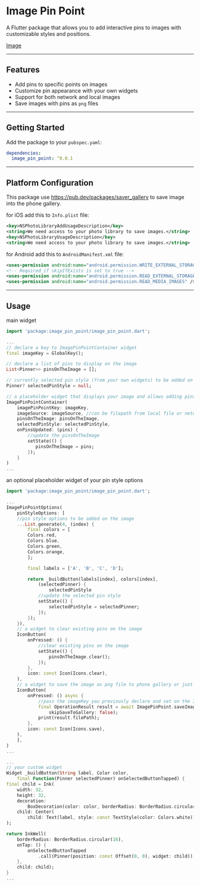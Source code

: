 # Image Pin Point

A Flutter package that allows you to add interactive pins to images with customizable styles and positions.

[Image](https://github.com/faishallogique/image-pin-point/blob/master/screenshot/usage_example.gif?raw=true)

---

## Features

- Add pins to specific points on images
- Customize pin appearance with your own widgets
- Support for both network and local images
- Save images with pins as `png` files 

---

## Getting Started

Add the package to your `pubspec.yaml`:
```yaml
dependencies:
  image_pin_point: ^0.0.1
```

---

## Platform Configuration
This package use https://pub.dev/packages/saver_gallery to save image into the phone gallery.

for iOS add this to `Info.plist` file:

```xml
<key>NSPhotoLibraryAddUsageDescription</key>
<string>We need access to your photo library to save images.</string>
<key>NSPhotoLibraryUsageDescription</key>
<string>We need access to your photo library to save images.</string>
```

for Android add this to `AndroidManifest.xml` file:

```xml
<uses-permission android:name="android.permission.WRITE_EXTERNAL_STORAGE" tools:ignore="ScopedStorage" />
<!-- Required if skipIfExists is set to true -->
<uses-permission android:name="android.permission.READ_EXTERNAL_STORAGE" />
<uses-permission android:name="android.permission.READ_MEDIA_IMAGES" />
```

---

## Usage

main widget
```dart
import 'package:image_pin_point/image_pin_point.dart';

...
// declare a key to ImagePinPointContainer widget
final imageKey = GlobalKey();

// declare a list of pins to display on the image
List<Pinner>> pinsOnTheImage = [];

// currently selected pin style (from your own widgets) to be added on the image
Pinner? selectedPinStyle = null;

// a placeholder widget that displays your image and allows adding pins at specific points
ImagePinPointContainer(
    imagePinPointKey: imageKey,
    imageSource: imageSource, //can be filepath from local file or network url
    pinsOnTheImage: pinsOnTheImage,
    selectedPinStyle: selectedPinStyle,
    onPinsUpdated: (pins) {
        //update the pinsOnTheImage
        setState(() {
           pinsOnTheImage = pins;
        });
    }
)
...

```

an optional placeholder widget of your pin style options  
```dart
import 'package:image_pin_point/image_pin_point.dart';

...
ImagePinPointOptions(
    pinStyleOptions: [
    //pin style options to be added on the image
    ...List.generate(4, (index) {
        final colors = [
        Colors.red,
        Colors.blue,
        Colors.green,
        Colors.orange,
        ];

        final labels = ['A', 'B', 'C', 'D'];

        return _buildButton(labels[index], colors[index],
            (selectedPinner) {
                selectedPinStyle
            //update the selected pin style
            setState(() {
                selectedPinStyle = selectedPinner;
            });
        });
    }),
    // a widget to clear existing pins on the image
    IconButton(
        onPressed: () {
            //clear existing pins on the image
            setState(() {
                pinsOnTheImage.clear();
            });
        },
        icon: const Icon(Icons.clear),
    ),
    // a widget to save the image as png file to phone gallery or just use filePath result from the return value
    IconButton(
        onPressed: () async {
            //pass the imageKey you previously declare and set on the ImagePinPointContainer
            final OperationResult result = await ImagePinPoint.saveImage(imageKey,
                skipSaveToGallery: false);
            print(result.filePath);
        },
        icon: const Icon(Icons.save),
    ),
    ],
)
...

...
// your custom widget
Widget _buildButton(String label, Color color,
    final Function(Pinner selectedPinner) onSelectedButtonTapped) {
final child = Ink(
    width: 32,
    height: 32,
    decoration:
        BoxDecoration(color: color, borderRadius: BorderRadius.circular(16)),
    child: Center(
        child: Text(label, style: const TextStyle(color: Colors.white))),
);

return InkWell(
    borderRadius: BorderRadius.circular(16),
    onTap: () {
        onSelectedButtonTapped
            .call(Pinner(position: const Offset(0, 0), widget: child));
    },
    child: child);
}
...

```
